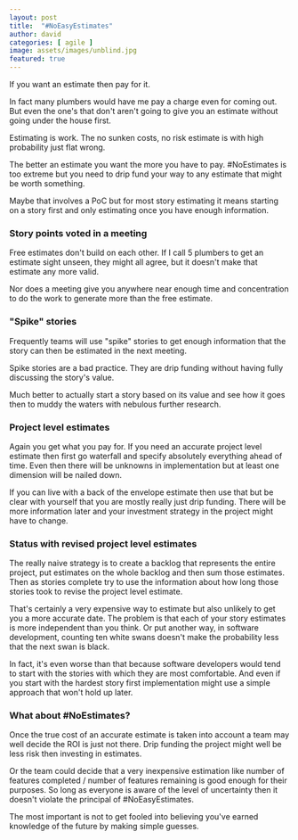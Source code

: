 ```yaml
---
layout: post
title:  "#NoEasyEstimates"
author: david
categories: [ agile ]
image: assets/images/unblind.jpg
featured: true
---
```

If you want an estimate then pay for it.

In fact many plumbers would have me pay a charge even for coming out. But
even the one's that don't aren't going to give you an estimate without going
under the house first.

Estimating is work. The no sunken costs, no risk estimate is with high
probability just flat wrong.

The better an estimate you want the more you have to pay. #NoEstimates is 
too extreme but you need to drip fund your way to any estimate that might
be worth something. 

Maybe that involves a PoC but for most story estimating it means starting on a
story first and only estimating once you have enough information.

### Story points voted in a meeting
Free estimates don't build on each other. If I call 5 plumbers to 
get an estimate sight unseen, they might all agree, but it doesn't make
that estimate any more valid.

Nor does a meeting give you anywhere near enough time and concentration to 
do the work to generate more than the free estimate.

### "Spike" stories
Frequently teams will use "spike" stories to get enough information that the 
story can then be estimated in the next meeting.

Spike stories are a bad practice. They are drip funding without having fully
discussing the story's value.

Much better to actually start a story based on its value and see how it goes 
then to muddy the waters with nebulous further research.

### Project level estimates
Again you get what you pay for. If you need an accurate project level estimate
then first go waterfall and specify absolutely everything ahead of time. Even 
then there will be unknowns in implementation but at least one dimension
will be nailed down. 

If you can live with a back of the envelope estimate then use that but be clear
with yourself that you are mostly really just drip funding. There will be more 
information later and your investment strategy in the project might have to 
change.

### Status with revised project level estimates
The really naive strategy is to create a backlog that represents the entire 
project, put estimates on the whole backlog and then sum those estimates. Then 
as stories complete try to use the information about how long those
stories took to revise the project level estimate.

That's certainly a very expensive way to estimate but also unlikely to get you 
a more accurate date. The problem is that each of your story estimates is more
independent than you think. Or put another way, in software development, 
counting ten white swans doesn't make the probability less that the next swan 
is black.

In fact, it's even worse than that because software developers would tend
to start with the stories with which they are most comfortable. And even if 
you start with the hardest story first implementation might use a simple
approach that won't hold up later.

### What about #NoEstimates?
Once the true cost of an accurate estimate is taken into account a team
may well decide the ROI is just not there. Drip funding the project might
well be less risk then investing in estimates.

Or the team could decide that a very inexpensive estimation like number
of features completed / number of features remaining is good enough for their
purposes. So long as everyone is aware of the level of uncertainty then
it doesn't violate the principal of #NoEasyEstimates.

The most important is not to get fooled into believing you've earned 
knowledge of the future by making simple guesses.